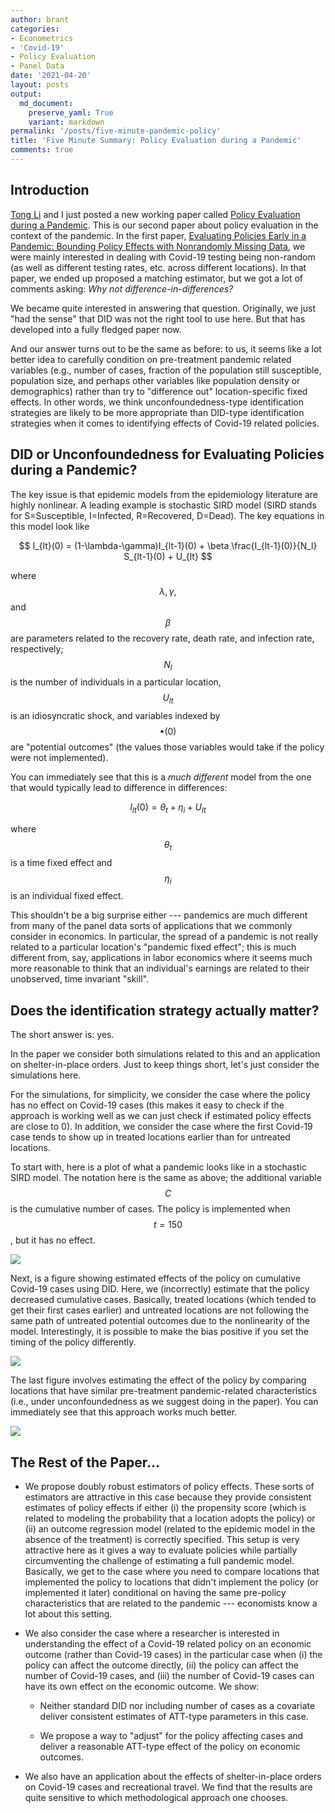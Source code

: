 ```yaml
---
author: brant
categories:
- Econometrics
- 'Covid-19'
- Policy Evaluation
- Panel Data
date: '2021-04-20'
layout: posts
output:
  md_document:
    preserve_yaml: True
    variant: markdown
permalink: '/posts/five-minute-pandemic-policy'
title: 'Five Minute Summary: Policy Evaluation during a Pandemic'
comments: true
---
```


Introduction
------------

[Tong Li](https://my.vanderbilt.edu/tlwebpage/) and I just posted a new
working paper called [Policy Evaluation during a
Pandemic](https://arxiv.org/abs/2105.06927). This is our second paper
about policy evaluation in the context of the pandemic. In the first
paper, [Evaluating Policies Early in a Pandemic: Bounding Policy Effects
with Nonrandomly Missing Data](https://arxiv.org/abs/2005.09605), we
were mainly interested in dealing with Covid-19 testing being non-random
(as well as different testing rates, etc. across different locations).
In that paper, we ended up proposed a matching estimator, but we got a
lot of comments asking: *Why not difference-in-differences?*

We became quite interested in answering that question. Originally, we
just "had the sense" that DID was not the right tool to use here. But
that has developed into a fully fledged paper now.

And our answer turns out to be the same as before: to us, it seems like
a lot better idea to carefully condition on pre-treatment pandemic
related variables (e.g., number of cases, fraction of the population
still susceptible, population size, and perhaps other variables like
population density or demographics) rather than try to "difference out"
location-specific fixed effects. In other words, we think
unconfoundedness-type identification strategies are likely to be more
appropriate than DID-type identification strategies when it comes to
identifying effects of Covid-19 related policies.

DID or Unconfoundedness for Evaluating Policies during a Pandemic?
------------------------------------------------------------------

The key issue is that epidemic models from the epidemiology literature
are highly nonlinear. A leading example is stochastic SIRD model (SIRD
stands for S=Susceptible, I=Infected, R=Recovered, D=Dead). The key
equations in this model look like

$$
    I_{lt}(0) = (1-\lambda-\gamma)I_{lt-1}(0) + \beta \frac{I_{lt-1}(0)}{N_l} S_{lt-1}(0) + U_{lt}
$$

where $$\lambda, \gamma,$$ and $$\beta$$ are parameters related to the
recovery rate, death rate, and infection rate, respectively; $$N_l$$ is
the number of individuals in a particular location, $$U_{lt}$$ is an
idiosyncratic shock, and variables indexed by $$\bullet(0)$$ are
"potential outcomes" (the values those variables would take if the
policy were not implemented).

You can immediately see that this is a *much different* model from the
one that would typically lead to difference in differences:

$$
I_{lt}(0) = \theta_t + \eta_i + U_{lt}
$$

where $$\theta_t$$ is a time fixed effect and $$\eta_i$$ is an
individual fixed effect.

This shouldn't be a big surprise either --- pandemics are much different
from many of the panel data sorts of applications that we commonly
consider in economics. In particular, the spread of a pandemic is not
really related to a particular location's "pandemic fixed effect"; this
is much different from, say, applications in labor economics where it
seems much more reasonable to think that an individual's earnings are
related to their unobserved, time invariant "skill".

Does the identification strategy actually matter?
-------------------------------------------------

The short answer is: yes.

In the paper we consider both simulations related to this and an
application on shelter-in-place orders. Just to keep things short, let's
just consider the simulations here.

For the simulations, for simplicity, we consider the case where the
policy has no effect on Covid-19 cases (this makes it easy to check if
the approach is working well as we can just check if estimated policy
effects are close to 0). In addition, we consider the case where the
first Covid-19 case tends to show up in treated locations earlier than
for untreated locations.

To start with, here is a plot of what a pandemic looks like in a
stochastic SIRD model. The notation here is the same as above; the
additional variable $$C$$ is the cumulative number of cases. The policy
is implemented when $$t=150$$, but it has no effect.

![](/files/pandemic-policy/sim_example.jpg)

Next, is a figure showing estimated effects of the policy on cumulative
Covid-19 cases using DID. Here, we (incorrectly) estimate that the
policy decreased cumulative cases. Basically, treated locations (which
tended to get their first cases earlier) and untreated locations are not
following the same path of untreated potential outcomes due to the
nonlinearity of the model. Interestingly, it is possible to make the
bias positive if you set the timing of the policy differently.

![](/files/pandemic-policy/did_es_example3.jpg)

The last figure involves estimating the effect of the policy by
comparing locations that have similar pre-treatment pandemic-related
characteristics (i.e., under unconfoundedness as we suggest doing in the
paper). You can immediately see that this approach works much better.

![](/files/pandemic-policy/unc_es_example3.jpg)

The Rest of the Paper...
------------------------

-   We propose doubly robust estimators of policy effects. These sorts
    of estimators are attractive in this case because they provide
    consistent estimates of policy effects if either (i) the propensity
    score (which is related to modeling the probability that a location
    adopts the policy) or (ii) an outcome regression model (related to
    the epidemic model in the absence of the treatment) is correctly
    specified. This setup is very attractive here as it gives a way to
    evaluate policies while partially circumventing the challenge of
    estimating a full pandemic model. Basically, we get to the case
    where you need to compare locations that implemented the policy to
    locations that didn't implement the policy (or implemented it later)
    conditional on having the same pre-policy characteristics that are
    related to the pandemic --- economists know a lot about this
    setting.

-   We also consider the case where a researcher is interested in
    understanding the effect of a Covid-19 related policy on an economic
    outcome (rather than Covid-19 cases) in the particular case when (i)
    the policy can affect the outcome directly, (ii) the policy can
    affect the number of Covid-19 cases, and (iii) the number of
    Covid-19 cases can have its own effect on the economic outcome. We
    show:

    -   Neither standard DID nor including number of cases as a
        covariate deliver consistent estimates of ATT-type parameters in
        this case.

    -   We propose a way to "adjust" for the policy affecting cases and
        deliver a reasonable ATT-type effect of the policy on economic
        outcomes.

-   We also have an application about the effects of shelter-in-place
    orders on Covid-19 cases and recreational travel. We find that the
    results are quite sensitive to which methodological approach one
    chooses.
